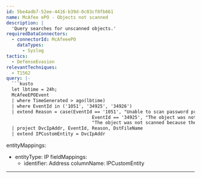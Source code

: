 ```yaml
---
id: 5be4adb7-52ee-4416-b39d-0c03cf0fb661
name: McAfee ePO - Objects not scanned
description: |
  'Query searches for unscanned objects.'
requiredDataConnectors:
  - connectorId: McAfeeePO
    dataTypes:
      - Syslog
tactics:
  - DefenseEvasion
relevantTechniques:
  - T1562
query: |-
  ```kusto
  let lbtime = 24h;
  McAfeeEPOEvent
  | where TimeGenerated > ago(lbtime)
  | where EventId in ('1051', '34925', '34926')
  | extend Reason = case(EventId == '1051', "Unable to scan password protected",
                                EventId == '34925', "The object was not scanned because the scanner does not have enough rights to read it",
                                "The object was not scanned because the file size exceeds the configured maximum file size to scan")
  | project DvcIpAddr, EventId, Reason, DstFileName
  | extend IPCustomEntity = DvcIpAddr
  ```
entityMappings:
  - entityType: IP
    fieldMappings:
      - identifier: Address
        columnName: IPCustomEntity
---
```


